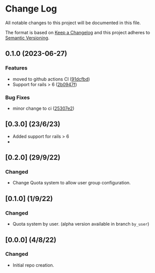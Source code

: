 # Change Log
All notable changes to this project will be documented in this file.

The format is based on [Keep a Changelog](http://keepachangelog.com/)
and this project adheres to [Semantic Versioning](http://semver.org/).

## 0.1.0 (2023-06-27)


### Features

* moved to github actions CI ([91dcfbd](https://www.github.com/ngelx/resource_quotable/commit/91dcfbd24f646a37dddfe41baf5be841c4d0deab))
* Support for rails > 6 ([2b0947f](https://www.github.com/ngelx/resource_quotable/commit/2b0947fada278ea9b8d4f6ff26f8e941d0eccf9d))


### Bug Fixes

* minor change to ci ([25307e2](https://www.github.com/ngelx/resource_quotable/commit/25307e29b83df9fa498393d2feeb37ec1fc72776))

## [0.3.0] (23/6/23)
- Added support for rails > 6
-

## [0.2.0] (29/9/22)
### Changed
- Change Quota system to allow user group configuration.

## [0.1.0] (1/9/22)
### Changed
- Quota system by user. (alpha version available in branch `by_user`)

## [0.0.0] (4/8/22)
### Changed
- Initial repo creation.
